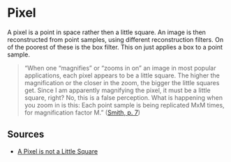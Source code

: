 # Pixel
A pixel is a point in space rather then a little square. An image is then reconstructed from point samples, using different reconstruction filters. On of the poorest of these is the box filter. This on just applies a box to a point sample.

> “When one “magnifies” or “zooms in on” an image in most popular applications, each pixel appears to be a little square. The higher the magnification or the closer in the zoom, the bigger the little squares get. Since I am apparently magnifying the pixel, it must be a little square, right? No, this is a false perception. What is happening when you zoom in is this: Each point sample is being replicated MxM times, for magnification factor M.” ([Smith, p. 7](zotero://select/library/items/Y4ECLXWZ))

## Sources
- [A Pixel is not a Little Square](literature/smithPixelNotLittle1995.md)